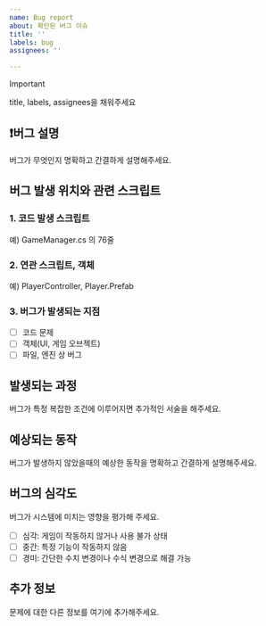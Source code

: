```yaml
---
name: Bug report
about: 확인된 버그 이슈
title: ''
labels: bug
assignees: ''

---
```


> [!IMPORTANT]  
> title, labels, assignees을 채워주세요

## ❗️버그 설명
버그가 무엇인지 명확하고 간결하게 설명해주세요.

## 버그 발생 위치와 관련 스크립트
### 1. 코드 발생 스크립트
예) GameManager.cs 의 76줄

### 2. 연관 스크립트, 객체
예) PlayerController, Player.Prefab

### 3. 버그가 발생되는 지점
- [ ] 코드 문제
- [ ] 객체(UI, 게임 오브젝트)
- [ ] 파일, 엔진 상 버그

## 발생되는 과정
버그가 특정 복잡한 조건에 이루어지면 추가적인 서술을 해주세요.

## 예상되는 동작
버그가 발생하지 않았을때의 예상한 동작을 명확하고 간결하게 설명해주세요.

## 버그의 심각도
버그가 시스템에 미치는 영향을 평가해 주세요.
- [ ] 심각: 게임이 작동하지 않거나 사용 불가 상태
- [ ] 중간: 특정 기능이 작동하지 않음
- [ ] 경미: 간단한 수치 변경이나 수식 변경으로 해결 가능

## 추가 정보
문제에 대한 다른 정보를 여기에 추가해주세요.
